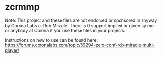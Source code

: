 # zcrmmp
Note:
This project and these files are not endorsed or sponsored in anyway by Corona Labs or Rob Miracle. There is 0 support implied or given by me or anybody at Corona if you use these files in your projects.

Instructions on how to use can be found here:
https://forums.coronalabs.com/topic/69294-zero-conf-rob-miracle-multi-player/
